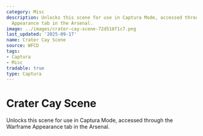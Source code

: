 ```yaml
---
category: Misc
description: Unlocks this scene for use in Captura Mode, accessed through the Warframe
  Appearance tab in the Arsenal.
image: ../images/crater-cay-scene-72d518f1c7.png
last_updated: '2025-09-17'
name: Crater Cay Scene
source: WFCD
tags:
- Captura
- Misc
tradable: true
type: Captura
---
```


# Crater Cay Scene

Unlocks this scene for use in Captura Mode, accessed through the Warframe Appearance tab in the Arsenal.

